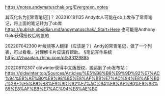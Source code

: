https://notes.andymatuschak.org/Evergreen_notes

其汉化名为[[常青笔记]]？
202010181135
Andy本人可能在ob上发布了常青笔记，将上面的笔记转为了ob库
https://publish.obsidian.md/andymatuschak/_Start+Here
也可能是Anthony Gold获得授权后转置的

202207042300
叶峻峣等人翻译（应该是？）Andy的常青笔记，做了一个列表，可以看看，对理解卡片应该有帮助。
§笔记写作系统 
https://zhuanlan.zhihu.com/p/533129885

202208112307
oldwinter获得中文版授权，搬运到了ob发布站： https://oldwinter.top/Sources/Articles/%E5%B8%B8%E9%9D%92%E7%AC%94%E8%AE%B0%E9%98%85%E8%AF%BB%E7%AC%94%E8%AE%B0/%2B+%E5%B8%B8%E9%9D%92%E7%AC%94%E8%AE%B0%E9%98%85%E8%AF%BB%E7%AC%94%E8%AE%B0